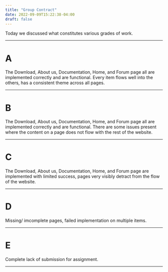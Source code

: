 ```yaml
---
title: "Group Contract"
date: 2022-09-09T15:22:38-04:00
draft: false
---
```

Today we discussed what constitutes various grades of work. 

---

# A 

The Download, About us, Documentation, Home, and Forum page all are implemented correctly and are functional. Every item flows well into the others, has a consistent theme across all pages. 

---

# B

The Download, About us, Documentation, Home, and Forum page all are implemented correctly and are functional. There are some issues present where the content on a page does not flow with the rest of the website. 

---

# C 

The Download, About us, Documentation, Home, and Forum page are implemented with limited success, pages very visibly detract from the flow of the website.

---

# D 

Missing/ imcomplete pages, failed implementation on multiple items.

---

# E 

Complete lack of submission for assignment.

---